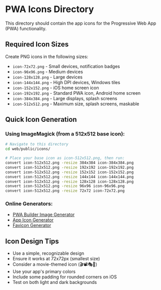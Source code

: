 # PWA Icons Directory

This directory should contain the app icons for the Progressive Web App (PWA) functionality.

## Required Icon Sizes

Create PNG icons in the following sizes:

- `icon-72x72.png` - Small devices, notification badges
- `icon-96x96.png` - Medium devices 
- `icon-128x128.png` - Large devices
- `icon-144x144.png` - High DPI devices, Windows tiles
- `icon-152x152.png` - iOS home screen icon
- `icon-192x192.png` - Standard PWA icon, Android home screen
- `icon-384x384.png` - Large displays, splash screens
- `icon-512x512.png` - Maximum size, splash screens, maskable

## Quick Icon Generation

### Using ImageMagick (from a 512x512 base icon):

```bash
# Navigate to this directory
cd web/public/icons/

# Place your base icon as icon-512x512.png, then run:
convert icon-512x512.png -resize 384x384 icon-384x384.png
convert icon-512x512.png -resize 192x192 icon-192x192.png
convert icon-512x512.png -resize 152x152 icon-152x152.png
convert icon-512x512.png -resize 144x144 icon-144x144.png
convert icon-512x512.png -resize 128x128 icon-128x128.png
convert icon-512x512.png -resize 96x96 icon-96x96.png
convert icon-512x512.png -resize 72x72 icon-72x72.png
```

### Online Generators:
- [PWA Builder Image Generator](https://www.pwabuilder.com/imageGenerator)
- [App Icon Generator](https://appicon.co/)
- [Favicon Generator](https://favicon.io/)

## Icon Design Tips

- Use a simple, recognizable design
- Ensure it works at 72x72px (smallest size)
- Consider a movie-themed icon (🎬📽️🎭🍿)
- Use your app's primary colors
- Include some padding for rounded corners on iOS
- Test on both light and dark backgrounds